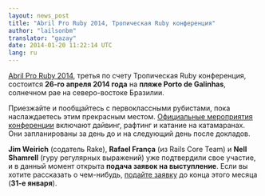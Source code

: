 ```yaml
---
layout: news_post
title: "Abril Pro Ruby 2014, Тропическая Ruby конференция"
author: "lailsonbm"
translator: "gazay"
date: 2014-01-20 11:22:14 UTC
lang: ru
---
```


[Abril Pro Ruby 2014](http://abrilproruby.com/), третья по счету
Тропическая Ruby конференция, состоится **26-го апреля 2014 года** на
**пляже Porto de Galinhas**, солнечном рае на северо-востоке Бразилии.

Приезжайте и пообщайтесь с первоклассными рубистами, пока наслаждаетесь
этим прекрасным местом. [Официальные мероприятия
конференции](http://abrilproruby.com/en/conference/) включают дайвинг,
рафтинг и катание на катамаранах. Они запланированы за день до и на
следующий день после докладов.

**Jim Weirich** (содатель Rake), **Rafael França** (из Rails Core Team)
и **Nell Shamrell** (гуру регулярных выражений) уже подтвердили свое участие,
и в данный момент открыта **подача заявок на выступление**. Если вы
хотите рассказать о чем-нибудь, [подайте заявку](http://cfp.abrilproruby.com/)
до конца этого месяца (**31-е января**).
